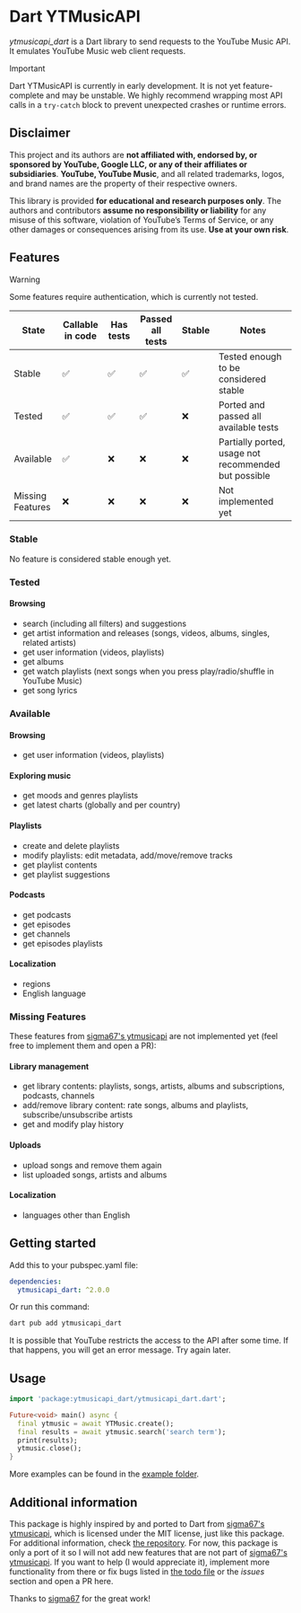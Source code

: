 <!-- markdownlint-disable MD024 -->

# Dart YTMusicAPI

_ytmusicapi_dart_ is a Dart library to send requests to the YouTube Music API. It emulates YouTube Music web client requests.

> [!IMPORTANT]
> Dart YTMusicAPI is currently in early development.
> It is not yet feature-complete and may be unstable.
> We highly recommend wrapping most API calls in a `try-catch` block to prevent unexpected crashes or runtime errors.

## Disclaimer

This project and its authors are **not affiliated with, endorsed by, or sponsored by YouTube, Google LLC, or any of their affiliates or subsidiaries**.
**YouTube, YouTube Music**, and all related trademarks, logos, and brand names are the property of their respective owners.

This library is provided **for educational and research purposes only**.
The authors and contributors **assume no responsibility or liability** for any misuse of this software, violation of YouTube’s Terms of Service, or any other damages or consequences arising from its use. **Use at your own risk**.

## Features

> [!WARNING]
> Some features require authentication, which is currently not tested.

| State            | Callable in code   | Has tests          | Passed all tests   | Stable             | Notes                                                |
| ---------------- | ------------------ | ------------------ | ------------------ | ------------------ | ---------------------------------------------------- |
| Stable           | :white_check_mark: | :white_check_mark: | :white_check_mark: | :white_check_mark: | Tested enough to be considered stable                |
| Tested           | :white_check_mark: | :white_check_mark: | :white_check_mark: | :x:                | Ported and passed all available tests                |
| Available        | :white_check_mark: | :x:                | :x:                | :x:                | Partially ported, usage not recommended but possible |
| Missing Features | :x:                | :x:                | :x:                | :x:                | Not implemented yet                                  |

### Stable

No feature is considered stable enough yet.

### Tested

#### Browsing

- search (including all filters) and suggestions
- get artist information and releases (songs, videos, albums, singles, related artists)
- get user information (videos, playlists)
- get albums
- get watch playlists (next songs when you press play/radio/shuffle in YouTube Music)
- get song lyrics

### Available

#### Browsing

- get user information (videos, playlists)

#### Exploring music

- get moods and genres playlists
- get latest charts (globally and per country)

#### Playlists

- create and delete playlists
- modify playlists: edit metadata, add/move/remove tracks
- get playlist contents
- get playlist suggestions

#### Podcasts

- get podcasts
- get episodes
- get channels
- get episodes playlists

#### Localization

- regions
- English language

### Missing Features

These features from [sigma67's ytmusicapi](https://github.com/sigma67/ytmusicapi) are not implemented yet (feel free to implement them and open a PR):

#### Library management

- get library contents: playlists, songs, artists, albums and subscriptions, podcasts, channels
- add/remove library content: rate songs, albums and playlists, subscribe/unsubscribe artists
- get and modify play history

#### Uploads

- upload songs and remove them again
- list uploaded songs, artists and albums

#### Localization

- languages other than English

## Getting started

Add this to your pubspec.yaml file:

```yaml
dependencies:
  ytmusicapi_dart: ^2.0.0
```

Or run this command:

```sh
dart pub add ytmusicapi_dart
```

It is possible that YouTube restricts the access to the API after some time. If that happens, you will get an error message. Try again later.

## Usage

```dart
import 'package:ytmusicapi_dart/ytmusicapi_dart.dart';

Future<void> main() async {
  final ytmusic = await YTMusic.create();
  final results = await ytmusic.search('search term');
  print(results);
  ytmusic.close();
}
```

More examples can be found in the [example folder](/example/).

## Additional information

This package is highly inspired by and ported to Dart from [sigma67's ytmusicapi](https://github.com/sigma67/ytmusicapi), which is licensed under the MIT license, just like this package.
For additional information, check [the repository](https://github.com/sigma67/ytmusicapi).
For now, this package is only a port of it so I will not add new features that are not part of [sigma67's ytmusicapi](https://github.com/sigma67/ytmusicapi).
If you want to help (I would appreciate it), implement more functionality from there or fix bugs listed in [the todo file](/TODO.md) or the _issues_ section and open a PR here.

Thanks to [sigma67](https://github.com/sigma67) for the great work!
